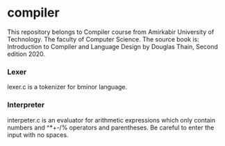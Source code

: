 # compiler
This repository belongs to Compiler course from Amirkabir University of Technology. The faculty of Computer Science.
The source book is: Introduction to Compiler and Language Design by Douglas Thain, Second edition 2020.
### Lexer
lexer.c is a tokenizer for bminor language.

### Interpreter
interpeter.c is an evaluator for arithmetic expressions which only contain numbers and ^*+-/% operators and parentheses.
Be careful to enter the input with no spaces. 
